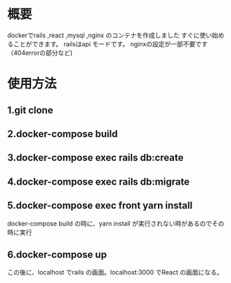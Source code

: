# 概要
dockerでrails ,react ,mysql ,nginx のコンテナを作成しました
すぐに使い始めることができます。
railsはapi モードです。
nginxの設定が一部不要です（404errorの部分など)

# 使用方法

## 1.git clone 

## 2.docker-compose build

## 3.docker-compose exec rails db:create

## 4.docker-compose exec rails db:migrate

## 5.docker-compose exec front yarn install
docker-compose build の時に、yarn install が実行されない時があるのでその時に実行

## 6.docker-compose up

この後に、localhost でrails の画面。localhost:3000 でReact の画面になる。
